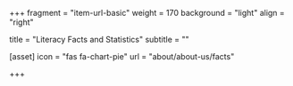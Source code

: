 +++
fragment = "item-url-basic"
weight = 170
background = "light"
align = "right"

title = "Literacy Facts and Statistics"
subtitle = ""

[asset]
  icon = "fas fa-chart-pie"
  url = "about/about-us/facts"

+++



